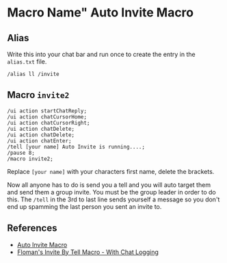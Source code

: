 # Macro Name" Auto Invite Macro

## Alias

Write this into your chat bar and run once to create the entry in the `alias.txt` file.

```
/alias ll /invite
```

## Macro `invite2`

```
/ui action startChatReply;
/ui action chatCursorHome;
/ui action chatCursorRight;
/ui action chatDelete;
/ui action chatDelete;
/ui action chatEnter;
/tell [your name] Auto Invite is running....;
/pause 8;
/macro invite2;
```

Replace `[your name]` with your characters first name, delete the brackets.

Now all anyone has to do is send you a tell and you will auto target them and send them a group invite. You must be the group leader in order to do this.
The `/tell` in the 3rd to last line sends yourself a message so you don't end up spamming the last person you sent an invite to.

## References

* [Auto Invite Macro](https://swgprophecy.com/showthread.php?tid=727)
* [Floman's Invite By Tell Macro - With Chat Logging](https://www.swgemu.com/forums/showthread.php?t=247605)
